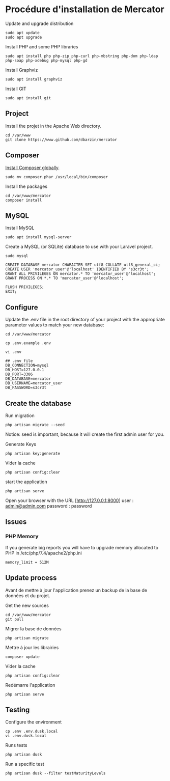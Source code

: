 # Procédure d'installation de Mercator

Update and upgrade distribution

    sudo apt update
    sudo apt upgrade

Install PHP and some PHP libraries

    sudo apt install php php-zip php-curl php-mbstring php-dom php-ldap php-soap php-xdebug php-mysql php-gd

Install Graphviz

    sudo apt install graphviz

Install GIT

    sudo apt install git

## Project

Install the projet in the Apache Web directory.

    cd /var/www
    git clone https://www.github.com/dbarzin/mercator

## Composer

[Install Composer globally](https://getcomposer.org/download/).

    sudo mv composer.phar /usr/local/bin/composer

Install the packages

    cd /var/www/mercator
    composer install

## MySQL

Install MySQL

    sudo apt install mysql-server

Create a MySQL (or SQLite) database to use with your Laravel project.

    sudo mysql

    CREATE DATABASE mercator CHARACTER SET utf8 COLLATE utf8_general_ci;
    CREATE USER 'mercator_user'@'localhost' IDENTIFIED BY 's3cr3t';
    GRANT ALL PRIVILEGES ON mercator.* TO 'mercator_user'@'localhost';
    GRANT PROCESS ON *.* TO 'mercator_user'@'localhost';

    FLUSH PRIVILEGES;
    EXIT;

## Configure

Update the .env file in the root directory of your project with the appropriate parameter values to match your new database:

    cd /var/www/mercator

    cp .env.example .env

    vi .env

    ## .env file
    DB_CONNECTION=mysql
    DB_HOST=127.0.0.1
    DB_PORT=3306
    DB_DATABASE=mercator
    DB_USERNAME=mercator_user
    DB_PASSWORD=s3cr3t


## Create the database

Run migration

    php artisan migrate --seed 

Notice: seed is important, because it will create the first admin user for you. 

Generate Keys
 
    php artisan key:generate

Vider la cache

    php artisan config:clear

start the application

    php artisan serve

Open your browser with the URL [http://127.0.0.1:8000]
    user : admin@admin.com
    password : password

## Issues

### PHP Memory

If you generate big reports you will have to upgrade memory allocated to PHP in /etc/php/7.4/apache2/php.ini

    memory_limit = 512M

## Update process

Avant de mettre à jour l'application prenez un backup de la base de données et du projet.

Get the new sources

    cd /var/www/mercator
    git pull

Migrer la base de données

    php artisan migrate

Mettre à jour les librairies

    composer update

Vider la cache

    php artisan config:clear
    
Redémarre l'application

    php artisan serve
   
## Testing

Configure the environment

    cp .env .env.dusk.local
    vi .env.dusk.local

Runs tests

    php artisan dusk

Run a specific test

    php artisan dusk --filter testMaturityLevels


